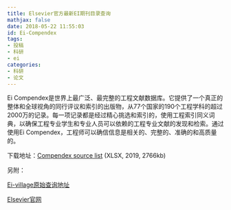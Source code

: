 ```yaml
---
title: Elsevier官方最新EI期刊目录查询
mathjax: false
date: 2018-05-22 11:55:03
id: Ei-Compendex
tags:
- 投稿
- 科研
- ei
categories:
- 科研
- 论文
---
```


Ei Compendex是世界上最广泛、最完整的工程文献数据库。它提供了一个真正的整体和全球视角的同行评议和索引的出版物，从77个国家的190个工程学科的超过2000万的记录。每一项记录都是经过精心挑选和索引的，使用工程索引同义词典，以确保工程专业学生和专业人员可以依赖的工程专业文献的发现和检索。通过使用Ei Compendex，工程师可以确信信息是相关的、完整的、准确的和高质量的。 

<!---more--->

下载地址：[Compendex source list](https://www.elsevier.com/__data/assets/excel_doc/0007/56392/CPXSourceList_09222019.xlsx) (XLSX, 2019, 2766kb) 



另附：

[Ei-village原始查询地址](https://www.elsevier.com/solutions/engineering-village)

[Elsevier官网](https://www.elsevier.com)

